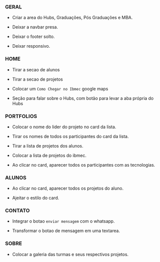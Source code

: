 ### GERAL
- Criar a area do Hubs, Graduações, Pós Graduações e MBA.

- Deixar a navbar presa.

- Deixar o footer solto.

- Deixar responsivo.

### HOME
- Tirar a secao de alunos

- Tirar a secao de projetos

- Colocar um `Como Chegar no Ibmec` google maps

- Seção para falar sobre o Hubs, com botão para levar a aba própria do Hubs

### PORTFOLIOS
- Colocar o nome do lider do projeto no card da lista.

- Tirar os nomes de todos os participantes do card da lista.

- Tirar a lista de projetos dos alunos.

- Colocar a lista de projetos do ibmec.

- Ao clicar no card, aparecer todos os participantes com as tecnologias.

### ALUNOS

- Ao clicar no card, aparecer todos os projetos do aluno.

- Ajeitar o estilo do card.

### CONTATO

- Integrar o botao `enviar mensagem` com o whatsapp.

- Transformar o botao de mensagem em uma textarea.

### SOBRE 

- Colocar a galeria das turmas e seus respectivos projetos.
